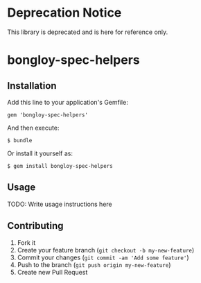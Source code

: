 # Deprecation Notice

This library is deprecated and is here for reference only.

# bongloy-spec-helpers

## Installation

Add this line to your application's Gemfile:

    gem 'bongloy-spec-helpers'

And then execute:

    $ bundle

Or install it yourself as:

    $ gem install bongloy-spec-helpers

## Usage

TODO: Write usage instructions here

## Contributing

1.  Fork it
2.  Create your feature branch (`git checkout -b my-new-feature`)
3.  Commit your changes (`git commit -am 'Add some feature'`)
4.  Push to the branch (`git push origin my-new-feature`)
5.  Create new Pull Request
